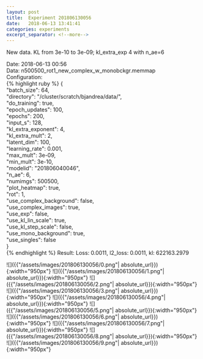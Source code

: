 ```yaml
---
layout: post
title:  Experiment 201806130056
date:   2018-06-13 13:41:41
categories: experiments
excerpt_separator: <!--more-->
---
```

New data. KL from 3e-10 to 3e-09; kl_extra_exp 4 with n_ae=6  

 <!--more-->
Date: 2018-06-13 00:56  
Data: n500500_rot1_new_complex_w_monobckgr.memmap  
Configuration:   
{% highlight ruby %}
{  
    "batch_size": 64,   
    "directory": "/cluster/scratch/bjandrea/data/",   
    "do_training": true,   
    "epoch_updates": 100,   
    "epochs": 200,   
    "input_s": 128,   
    "kl_extra_exponent": 4,   
    "kl_extra_mult": 2,   
    "latent_dim": 100,   
    "learning_rate": 0.001,   
    "max_mult": 3e-09,   
    "min_mult": 3e-10,   
    "modelid": "201806040046",   
    "n_ae": 6,   
    "numimgs": 500500,   
    "plot_heatmap": true,   
    "rot": 1,   
    "use_complex_background": false,   
    "use_complex_images": true,   
    "use_exp": false,   
    "use_kl_lin_scale": true,   
    "use_kl_step_scale": false,   
    "use_mono_background": true,   
    "use_singles": false  
}  
{% endhighlight %}
Result: Loss: 0.0011, l2_loss: 0.0011, kl: 622163.2979  

![]({{"/assets/images/201806130056/0.png"| absolute_url}}){:width="950px"}
![]({{"/assets/images/201806130056/1.png"| absolute_url}}){:width="950px"}
![]({{"/assets/images/201806130056/2.png"| absolute_url}}){:width="950px"}
![]({{"/assets/images/201806130056/3.png"| absolute_url}}){:width="950px"}
![]({{"/assets/images/201806130056/4.png"| absolute_url}}){:width="950px"}
![]({{"/assets/images/201806130056/5.png"| absolute_url}}){:width="950px"}
![]({{"/assets/images/201806130056/6.png"| absolute_url}}){:width="950px"}
![]({{"/assets/images/201806130056/7.png"| absolute_url}}){:width="950px"}
![]({{"/assets/images/201806130056/8.png"| absolute_url}}){:width="950px"}
![]({{"/assets/images/201806130056/9.png"| absolute_url}}){:width="950px"}
